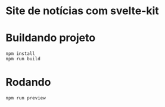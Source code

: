 # Site de notícias com svelte-kit

# Buildando projeto

```
npm install
npm run build
```

# Rodando

```
npm run preview
```

